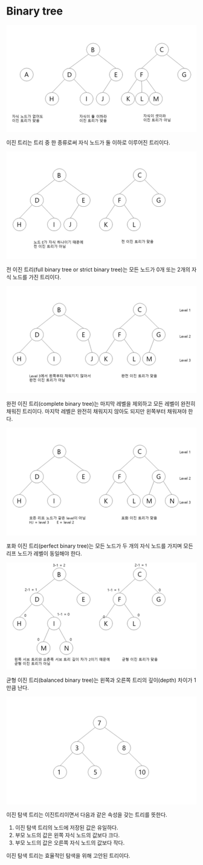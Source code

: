 # Binary tree


![binaryTree1](./images/binaryTree1-min.JPG)



이진 트리는 트리 중 한 종류로써 자식 노드가 둘 이하로 이루어진 트리이다.



![binaryTree2](./images/binaryTree2-min.JPG)



전 이진 트리(full binary tree or strict binary tree)는 모든 노드가 0개 또는 2개의 자식 노드를 가진 트리이다.



![binaryTree3](./images/binaryTree3-min.JPG)



완전 이진 트리(complete binary tree)는 마지막 레벨을 제외하고 모든 레벨이 완전히 채워진 트리이다. 마지막 레벨은 완전히 채워지지 않아도 되지만 왼쪽부터 채워져야 한다.



![binaryTree4](./images/binaryTree4-min.JPG)



포화 이진 트리(perfect binary tree)는 모든 노드가 두 개의 자식 노드를 가지며 모든 리프 노드가 레벨이 동일해야 한다.



![binaryTree5](./images/binaryTree5-min.JPG)



균형 이진 트리(balanced binary tree)는 왼쪽과 오른쪽 트리의 깊이(depth) 차이가 1만큼 난다.



![binaryTree6](./images/binaryTree6-min.JPG)



이진 탐색 트리는 이진트리이면서 다음과 같은 속성을 갖는 트리를 뜻한다.

1) 이진 탐색 트리의 노드에 저장된 값은 유일하다.
2) 부모 노드의 값은 왼쪽 자식 노드의 값보다 크다.
3) 부모 노드의 값은 오른쪽 자식 노드의 값보다 작다.

이진 탐색 트리는 효율적인 탐색을 위해 고안된 트리이다. 